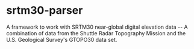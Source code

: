 # srtm30-parser
A framework to work with SRTM30 near-global digital elevation data -- A combination of data from the Shuttle Radar Topography Mission and the U.S. Geological Survey's GTOPO30 data set. 
